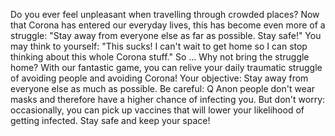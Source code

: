 Do you ever feel unpleasant when travelling through crowded places? Now that Corona has entered our everyday lives, this has become even more of a struggle: "Stay away from everyone else as far as possible. Stay safe!"
You may think to yourself: "This sucks! I can't wait to get home so I can stop thinking about this whole Corona stuff."
So ... Why not bring the struggle home? With our fantastic game, you can relive your daily traumatic struggle of avoiding people and avoiding Corona!
Your objective: Stay away from everyone else as much as possible. Be careful: Q Anon people don't wear masks and therefore have a higher chance of infecting you. But don't worry: occasionally, you can pick up vaccines that will lower your likelihood of getting infected. Stay safe and keep your space!